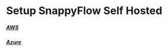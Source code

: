 # Setup SnappyFlow Self Hosted


##### [AWS](/docs/Quick_Start/aws)

##### [Azure](/docs/Quick_Start/azure)